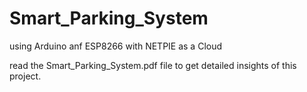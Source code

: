 # Smart_Parking_System
using Arduino anf ESP8266 with NETPIE as a Cloud

read the Smart_Parking_System.pdf file to get detailed insights of this project.
